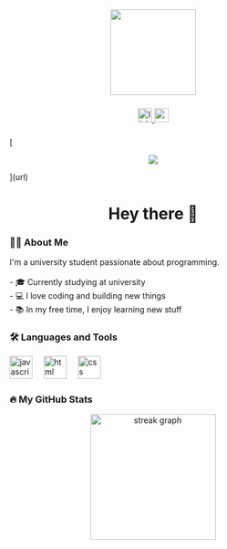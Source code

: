 <div align="center">
  <img height="150" src="https://media.giphy.com/media/M9gbBd9nbDrOTu1Mqx/giphy.gif" />
</div>

###

<div align="center">
  <a href="https://www.linkedin.com/in/jonathan-vite-rua-2aa342317/" target="_blank">
    <img src="https://img.shields.io/static/v1?message=LinkedIn&logo=linkedin&label=&color=0077B5&logoColor=white&labelColor=&style=for-the-badge" height="25" alt="linkedin logo" />
  </a>
  <a href="https://portafolio-rouge-gamma.vercel.app/" target="_blank">
    <img src="https://img.shields.io/static/v1?message=Portfolio&logo=web&label=&color=0A66C2&logoColor=white&labelColor=&style=for-the-badge" height="25" alt="portfolio logo" />
  </a>
</div>

###

[<div align="center">
  <img src="https://visitor-badge.laobi.icu/badge?page_id=JMVR-des.JMVR-des" />
</div>](url)

###

<h1 align="center">Hey there 👋</h1>

###

<h3 align="left">👨‍🎓 About Me</h3>

<p align="left">
  I'm a university student passionate about programming.<br><br>
  - 🎓 Currently studying at university<br>
  - 💻 I love coding and building new things<br>
  - 📚 In my free time, I enjoy learning new stuff<br>
</p>

###

<h3 align="left">🛠 Languages and Tools</h3>

<div align="left">
  <img src="https://cdn.jsdelivr.net/gh/devicons/devicon/icons/javascript/javascript-original.svg" height="40" alt="javascript logo" />
  <img width="12" />
  <img src="https://cdn.jsdelivr.net/gh/devicons/devicon/icons/html5/html5-original.svg" height="40" alt="html logo" />
  <img width="12" />
  <img src="https://cdn.jsdelivr.net/gh/devicons/devicon/icons/css3/css3-original.svg" height="40" alt="css logo" />
</div>

###

<h3 align="left">🔥 My GitHub Stats</h3>

<div align="center">
  <img src="https://streak-stats.demolab.com?user=JMVR-des&locale=en&mode=daily&theme=dark&hide_border=false&border_radius=5&order=3" height="220" alt="streak graph" />
</div>

<!--
**JMVR-des/JMVR-des** is a ✨ _special_ ✨ repository because its `README.md` (this file) appears on your GitHub profile.

Here are some ideas to get you started:

- 🔭 I’m currently working on ...
- 🌱 I’m currently learning ...
- 👯 I’m looking to collaborate on ...
- 🤔 I’m looking for help with ...
- 💬 Ask me about ...
- 📫 How to reach me: ...
- 😄 Pronouns: ...
- ⚡ Fun fact: ...
-->
